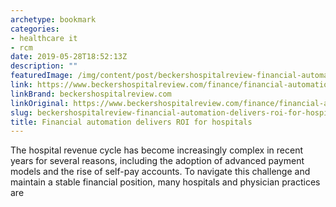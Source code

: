 ```yaml
---
archetype: bookmark
categories:
- healthcare it
- rcm
date: 2019-05-28T18:52:13Z
description: ""
featuredImage: /img/content/post/beckershospitalreview-financial-automation-delivers-roi-for-hospitals.jpg
link: https://www.beckershospitalreview.com/finance/financial-automation-delivers-roi-for-hospitals-8-thoughts.html
linkBrand: beckershospitalreview.com
linkOriginal: https://www.beckershospitalreview.com/finance/financial-automation-delivers-roi-for-hospitals-8-thoughts.html
slug: beckershospitalreview-financial-automation-delivers-roi-for-hospitals
title: Financial automation delivers ROI for hospitals
---
```

The hospital revenue cycle has become increasingly complex in recent years for several reasons, including the adoption of advanced payment models and the rise of self-pay accounts. To navigate this challenge and maintain a stable financial position, many hospitals and physician practices are